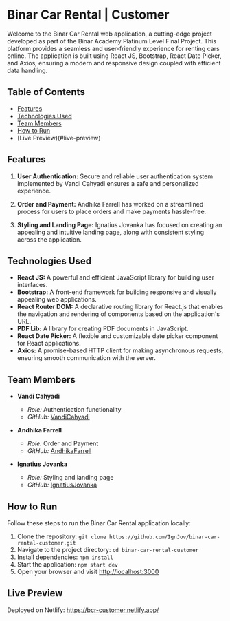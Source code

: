 # Binar Car Rental | Customer

Welcome to the Binar Car Rental web application, a cutting-edge project developed as part of the Binar Academy Platinum Level Final Project. This platform provides a seamless and user-friendly experience for renting cars online. The application is built using React JS, Bootstrap, React Date Picker, and Axios, ensuring a modern and responsive design coupled with efficient data handling.

## Table of Contents
- [Features](#features)
- [Technologies Used](#technologies-used)
- [Team Members](#team-members)
- [How to Run](#how-to-run)
- [Live Preview)(#live-preview)

## Features

1. **User Authentication:** Secure and reliable user authentication system implemented by Vandi Cahyadi ensures a safe and personalized experience.

2. **Order and Payment:** Andhika Farrell has worked on a streamlined process for users to place orders and make payments hassle-free.

3. **Styling and Landing Page:** Ignatius Jovanka has focused on creating an appealing and intuitive landing page, along with consistent styling across the application.

## Technologies Used

- **React JS:** A powerful and efficient JavaScript library for building user interfaces.
- **Bootstrap:** A front-end framework for building responsive and visually appealing web applications.
- **React Router DOM:** A declarative routing library for React.js that enables the navigation and rendering of components based on the application's URL.
- **PDF Lib:** A library for creating PDF documents in JavaScript.
- **React Date Picker:** A flexible and customizable date picker component for React applications.
- **Axios:** A promise-based HTTP client for making asynchronous requests, ensuring smooth communication with the server.

## Team Members

- **Vandi Cahyadi**
  - *Role:* Authentication functionality
  - *GitHub:* [VandiCahyadi](https://github.com/vandicahya)

- **Andhika Farrell**
  - *Role:* Order and Payment
  - *GitHub:* [AndhikaFarrell](https://github.com/AndhikaFarrell)

- **Ignatius Jovanka**
  - *Role:* Styling and landing page
  - *GitHub:* [IgnatiusJovanka](https://github.com/IgnJov)

## How to Run

Follow these steps to run the Binar Car Rental application locally:

1. Clone the repository: `git clone https://github.com/IgnJov/binar-car-rental-customer.git`
2. Navigate to the project directory: `cd binar-car-rental-customer`
3. Install dependencies: `npm install`
4. Start the application: `npm start dev`
5. Open your browser and visit [http://localhost:3000](http://localhost:3000)

## Live Preview
Deployed on Netlify: https://bcr-customer.netlify.app/
